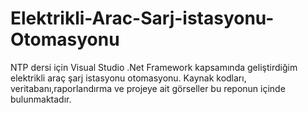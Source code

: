 # Elektrikli-Arac-Sarj-istasyonu-Otomasyonu
NTP dersi için Visual Studio .Net Framework kapsamında geliştirdiğim elektrikli araç şarj istasyonu otomasyonu. Kaynak kodları, veritabanı,raporlandırma ve projeye ait görseller bu reponun içinde bulunmaktadır.

